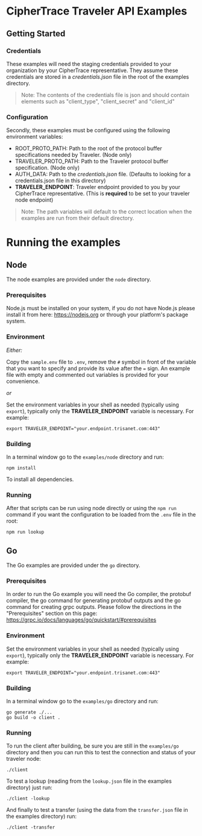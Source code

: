 # CipherTrace Traveler API Examples

## Getting Started
### Credentials
These examples will need the staging credentials provided to your
organization by your CipherTrace representative.
They assume these credentials are stored in a
_credentials.json_ file in the root of the examples directory.

> Note:
> The contents of the credentials file is json and should contain elements such as "client_type", "client_secret" and "client_id"

### Configuration
Secondly, these examples must be configured using the following environment
variables:
* ROOT_PROTO_PATH: Path to the root of the protocol buffer specifications needed by Traveler. (Node only)
* TRAVELER_PROTO_PATH: Path to the Traveler protocol buffer specification. (Node only)
* AUTH_DATA: Path to the _credentials.json_ file. (Defaults to looking for a credentials.json file in this directory)
* **TRAVELER_ENDPOINT**: Traveler endpoint provided to you by your CipherTrace representative. (This is **required** to be set to your traveler node endpoint)

> Note:
> The path variables will default to the correct location when the examples are run from their default directory.

# Running the examples

## Node
The node examples are provided under the `node` directory.

### Prerequisites 
Node.js must be installed on your system, if you do not have Node.js please install it from here: https://nodejs.org or through your platform's package system.

### Environment
_Either:_

Copy the `sample.env` file to `.env`, remove the `#` symbol in front of the variable that you want to specify and provide its value after the `=` sign. An example file with empty and commented out variables is provided for your convenience.

_or_

Set the environment variables in your shell as needed (typically using `export`), typically only the **TRAVELER_ENDPOINT** variable is necessary. For example:
```shell
export TRAVELER_ENDPOINT="your.endpoint.trisanet.com:443"
```

### Building
In a terminal window go to the `examples/node` directory and run:
```shell
npm install
```
To install all dependencies.

### Running
After that scripts can be run using node directly or using the `npm run` command
if you want the configuration to be loaded from the `.env` file in the root:
```shell
npm run lookup
```

## Go
The Go examples are provided under the `go` directory.

### Prerequisites
In order to run the Go example you will need the Go compiler, the protobuf compiler, the go command for generating protobuf outputs and the go command for creating grpc outputs. Please follow the directions in the "Prerequisites" section on this page:
https://grpc.io/docs/languages/go/quickstart/#prerequisites

### Environment
Set the environment variables in your shell as needed (typically using `export`), typically only the **TRAVELER_ENDPOINT** variable is necessary. For example:
```shell
export TRAVELER_ENDPOINT="your.endpoint.trisanet.com:443"
```


### Building
In a terminal window go to the `examples/go` directory and run:
```shell
go generate ./...
go build -o client .
```

### Running
To run the client after building, be sure you are still in the `examples/go` directory and then you can run this to test the connection and status of your traveler node:
```shell
./client
```
To test a lookup (reading from the `lookup.json` file in the examples directory) just run:
```shell
./client -lookup
```
And finally to test a transfer (using the data from the `transfer.json` file in the examples directory) run:
```shell
./client -transfer
```